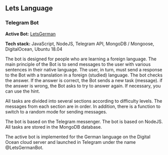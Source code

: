 ## Lets Language

### Telegram Bot

**Active Bot:** [LetsGerman](https://t.me/LetsGermanBot)

**Tech stack:** JavaScript, NodeJS, Telegram API, MongoDB / Mongoose, DigitalOcean, Ubuntu 18.04

The bot is designed for people who are learning a foreign language. The main principle of the Bot is to send messages to the user with various sentences in their native language. The user, in turn, must send a response to the Bot with a translation in a foreign (studied) language. The bot checks the answer. If the answer is correct, the Bot sends a new task (message). if the answer is wrong, the Bot asks to try to answer again. If necessary, you can use the hint.

All tasks are divided into several sections according to difficulty levels. The messages from each section are in order. In addition, there is a function to switch to a random mode for sending messages.

The bot is based on the Telegram messenger. The bot is based on NodeJS. All tasks are stored in the MongoDB database.

The active bot is implemented for the German language on the Digital Ocean cloud server and launched in Telegram under the name @LetsGermanBot.